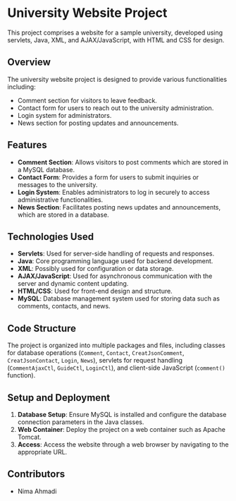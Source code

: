 
# University Website Project

This project comprises a website for a sample university, developed using servlets, Java, XML, and AJAX/JavaScript, with HTML and CSS for design.

## Overview
The university website project is designed to provide various functionalities including:
- Comment section for visitors to leave feedback.
- Contact form for users to reach out to the university administration.
- Login system for administrators.
- News section for posting updates and announcements.

## Features
- **Comment Section**: Allows visitors to post comments which are stored in a MySQL database.
- **Contact Form**: Provides a form for users to submit inquiries or messages to the university.
- **Login System**: Enables administrators to log in securely to access administrative functionalities.
- **News Section**: Facilitates posting news updates and announcements, which are stored in a database.

## Technologies Used
- **Servlets**: Used for server-side handling of requests and responses.
- **Java**: Core programming language used for backend development.
- **XML**: Possibly used for configuration or data storage.
- **AJAX/JavaScript**: Used for asynchronous communication with the server and dynamic content updating.
- **HTML/CSS**: Used for front-end design and structure.
- **MySQL**: Database management system used for storing data such as comments, contacts, and news.

## Code Structure
The project is organized into multiple packages and files, including classes for database operations (`Comment`, `Contact`, `CreatJsonComment`, `CreatJsonContact`, `Login`, `News`), servlets for request handling (`CommentAjaxCtl`, `GuideCtl`, `LoginCtl`), and client-side JavaScript (`comment()` function).

## Setup and Deployment
1. **Database Setup**: Ensure MySQL is installed and configure the database connection parameters in the Java classes.
2. **Web Container**: Deploy the project on a web container such as Apache Tomcat.
3. **Access**: Access the website through a web browser by navigating to the appropriate URL.

## Contributors
- Nima Ahmadi

